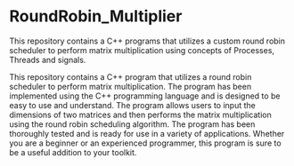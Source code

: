 # RoundRobin_Multiplier
This repository contains a C++ programs that utilizes a custom round robin scheduler to perform matrix multiplication using concepts of Processes, Threads and signals.


This repository contains a C++ program that utilizes a round robin scheduler to perform matrix multiplication. The program has been implemented using the C++ programming language and is designed to be easy to use and understand. The program allows users to input the dimensions of two matrices and then performs the matrix multiplication using the round robin scheduling algorithm. The program has been thoroughly tested and is ready for use in a variety of applications. Whether you are a beginner or an experienced programmer, this program is sure to be a useful addition to your toolkit.
